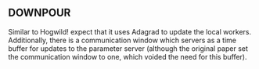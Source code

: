 ## DOWNPOUR

Similar to Hogwild! expect that it uses Adagrad to update the local workers.  Additionally, there is a communication window which servers as a time buffer for updates to the parameter server (although the original paper set the communication window to one, which voided the need for this buffer).
